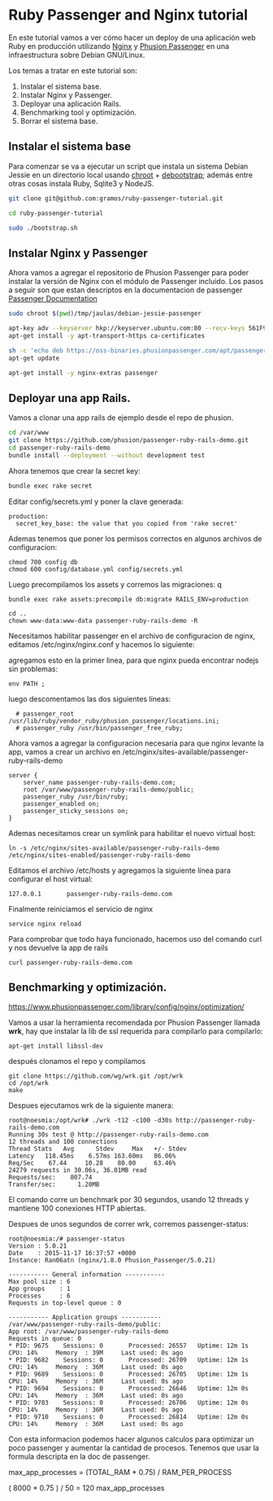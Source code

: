 # Ruby Passenger and Nginx tutorial

En este tutorial vamos a ver cómo hacer un deploy de una aplicación web
Ruby en producción utilizando [Nginx](http://nginx.org/) y [Phusion Passenger](https://www.phusionpassenger.com)
en una infraestructura sobre Debian GNU/Linux.

Los temas a tratar en este tutorial son:

1. Instalar el sistema base.
2. Instalar Nginx y Passenger.
3. Deployar una aplicación Rails.
4. Benchmarking tool y optimización.
5. Borrar el sistema base.

## Instalar el sistema base

Para comenzar se va a ejecutar un script que instala un sistema Debian Jessie en
un directorio local usando [chroot](https://en.wikipedia.org/wiki/Chroot) + [debootstrap](https://wiki.debian.org/Debootstrap);
además entre otras cosas instala Ruby, Sqlite3 y NodeJS.

```bash
git clone git@github.com:gramos/ruby-passenger-tutorial.git

cd ruby-passenger-tutorial

sudo ./bootstrap.sh
```

## Instalar Nginx y Passenger

Ahora vamos a agregar el repositorio de Phusion Passenger para poder
instalar la versión de Nginx con el módulo de Passenger incluido.
Los pasos a seguir son que estan descriptos en la documentacion de passenger
[Passenger Documentation](https://www.phusionpassenger.com/library/walkthroughs/deploy/ruby/ownserver/nginx/oss/jessie/install_passenger.html)

```bash
sudo chroot $(pwd)/tmp/jaulas/debian-jessie-passenger

apt-key adv --keyserver hkp://keyserver.ubuntu.com:80 --recv-keys 561F9B9CAC40B2F7
apt-get install -y apt-transport-https ca-certificates

sh -c 'echo deb https://oss-binaries.phusionpassenger.com/apt/passenger jessie main > /etc/apt/sources.list.d/passenger.list'
apt-get update

apt-get install -y nginx-extras passenger
```

## Deployar una app Rails.

Vamos a clonar una app rails de ejemplo desde el repo de phusion.

```bash
cd /var/www
git clone https://github.com/phusion/passenger-ruby-rails-demo.git
cd passenger-ruby-rails-demo
bundle install --deployment --without development test
```

Ahora tenemos que crear la secret key:

```bash
bundle exec rake secret
```

Editar config/secrets.yml y poner la clave generada:

```
production:
  secret_key_base: the value that you copied from 'rake secret'
```

Ademas tenemos que poner los permisos correctos en algunos archivos de configuracion:

```
chmod 700 config db
chmod 600 config/database.yml config/secrets.yml
```

Luego precompilamos los assets y corremos las migraciones:
q
```
bundle exec rake assets:precompile db:migrate RAILS_ENV=production
```

```
cd ..
chown www-data:www-data passenger-ruby-rails-demo -R
```

Necesitamos habilitar passenger en el archivo de configuracion de nginx, editamos
/etc/nginx/nginx.conf y hacemos lo siguiente:

agregamos esto en la primer linea, para que nginx pueda encontrar nodejs sin problemas:

```
env PATH ;
```

luego descomentamos las dos siguientes líneas:

```
  # passenger_root /usr/lib/ruby/vendor_ruby/phusion_passenger/locations.ini;
  # passenger_ruby /usr/bin/passenger_free_ruby;
```

Ahora vamos a agregar la configuracion necesaria para que nginx levante la app,
vamos a crear un archivo en /etc/nginx/sites-available/passenger-ruby-rails-demo

```
server {
    server_name passenger-ruby-rails-demo.com;
    root /var/www/passenger-ruby-rails-demo/public;
    passenger_ruby /usr/bin/ruby;
    passenger_enabled on;
    passenger_sticky_sessions on;
}

```
Ademas necesitamos crear un symlink para habilitar el nuevo virtual host:

```
ln -s /etc/nginx/sites-available/passenger-ruby-rails-demo /etc/nginx/sites-enabled/passenger-ruby-rails-demo
```

Editamos el archivo /etc/hosts y agregamos la siguiente línea para configurar el host virtual:

```
127.0.0.1       passenger-ruby-rails-demo.com
```

Finalmente reiniciamos el servicio de nginx

```
service nginx reload
```

Para comprobar que todo haya funcionado, hacemos uso del comando curl y nos devuelve la app de rails

```
curl passenger-ruby-rails-demo.com
```

## Benchmarking y optimización.

https://www.phusionpassenger.com/library/config/nginx/optimization/

Vamos a usar la herramienta recomendada por Phusion Passenger llamada **wrk**,
hay que instalar la lib de ssl requerida para compilarlo para compilarlo:


```
apt-get install libssl-dev
```

después clonamos el repo y compilamos

```
git clone https://github.com/wg/wrk.git /opt/wrk
cd /opt/wrk
make
```

Despues ejecutamos wrk de la siguiente manera:

```
root@noesmia:/opt/wrk# ./wrk -t12 -c100 -d30s http://passenger-ruby-rails-demo.com
Running 30s test @ http://passenger-ruby-rails-demo.com
12 threads and 100 connections
Thread Stats   Avg      Stdev     Max   +/- Stdev
Latency   118.45ms    6.57ms 163.60ms   86.06%
Req/Sec    67.44     10.28    80.00     63.46%
24279 requests in 30.06s, 36.01MB read
Requests/sec:    807.74
Transfer/sec:      1.20MB
```

El comando corre un benchmark por 30 segundos, usando 12 threads y
mantiene 100 conexiones HTTP abiertas.

Despues de unos segundos de correr wrk, corremos passenger-status:

```
root@noesmia:/# passenger-status
Version : 5.0.21
Date    : 2015-11-17 16:37:57 +0000
Instance: Ran06atn (nginx/1.8.0 Phusion_Passenger/5.0.21)

----------- General information -----------
Max pool size : 6
App groups    : 1
Processes     : 6
Requests in top-level queue : 0

----------- Application groups -----------
/var/www/passenger-ruby-rails-demo/public:
App root: /var/www/passenger-ruby-rails-demo
Requests in queue: 0
* PID: 9675    Sessions: 0       Processed: 26557   Uptime: 12m 1s
CPU: 14%     Memory  : 39M     Last used: 0s ago
* PID: 9682    Sessions: 0       Processed: 26709   Uptime: 12m 1s
CPU: 14%     Memory  : 36M     Last used: 0s ago
* PID: 9689    Sessions: 0       Processed: 26705   Uptime: 12m 1s
CPU: 14%     Memory  : 36M     Last used: 0s ago
* PID: 9694    Sessions: 0       Processed: 26646   Uptime: 12m 0s
CPU: 14%     Memory  : 36M     Last used: 0s ago
* PID: 9703    Sessions: 0       Processed: 26706   Uptime: 12m 0s
CPU: 14%     Memory  : 36M     Last used: 0s ago
* PID: 9710    Sessions: 0       Processed: 26814   Uptime: 12m 0s
CPU: 14%     Memory  : 36M     Last used: 0s ago
```

Con esta informacion podemos hacer algunos calculos para optimizar
un poco passenger y aumentar la cantidad de procesos. Tenemos que usar
la formula descripta en la doc de passenger.

max_app_processes = (TOTAL_RAM * 0.75) / RAM_PER_PROCESS

( 8000 * 0.75 ) / 50 = 120 max_app_processes
